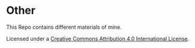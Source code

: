 # Other

This Repo contains different materials of mine.

Licensed under a [Creative Commons Attribution 4.0 International License](https://creativecommons.org/licenses/by/4.0/).
